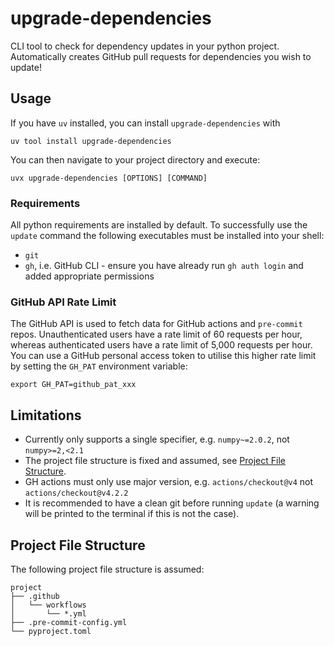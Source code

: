 # upgrade-dependencies

CLI tool to check for dependency updates in your python project. Automatically creates
GitHub pull requests for dependencies you wish to update!

## Usage

If you have `uv` installed, you can install `upgrade-dependencies` with

```
uv tool install upgrade-dependencies
```

You can then navigate to your project directory and execute:

```
uvx upgrade-dependencies [OPTIONS] [COMMAND]
```

### Requirements

All python requirements are installed by default. To successfully use the `update`
command the following executables must be installed into your shell:

- `git`
- `gh`, i.e. GitHub CLI - ensure you have already run `gh auth login` and added
  appropriate permissions

### GitHub API Rate Limit

The GitHub API is used to fetch data for GitHub actions and `pre-commit` repos.
Unauthenticated users have a rate limit of 60 requests per hour, whereas authenticated
users have a rate limit of 5,000 requests per hour. You can use a GitHub personal access
token to utilise this higher rate limit by setting the `GH_PAT` environment variable:

```
export GH_PAT=github_pat_xxx
```

## Limitations

- Currently only supports a single specifier, e.g. `numpy~=2.0.2`, not `numpy>=2,<2.1`
- The project file structure is fixed and assumed, see
  [Project File Structure](#project-file-structure).
- GH actions must only use major version, e.g. `actions/checkout@v4` not
  `actions/checkout@v4.2.2`
- It is recommended to have a clean git before running `update` (a warning will be
  printed to the terminal if this is not the case).

## Project File Structure

The following project file structure is assumed:

```
project
├── .github
│   └── workflows
│       └── *.yml
├── .pre-commit-config.yml
└── pyproject.toml
```

